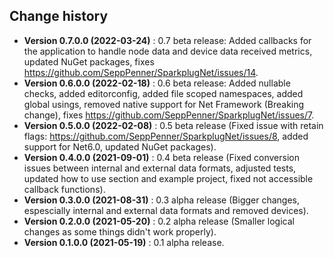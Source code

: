 Change history
--------------

* **Version 0.7.0.0 (2022-03-24)** : 0.7 beta release: Added callbacks for the application to handle node data and device data received metrics, updated NuGet packages, fixes https://github.com/SeppPenner/SparkplugNet/issues/14.
* **Version 0.6.0.0 (2022-02-18)** : 0.6 beta release: Added nullable checks, added editorconfig, added file scoped namespaces, added global usings, removed native support for Net Framework (Breaking change), fixes https://github.com/SeppPenner/SparkplugNet/issues/7.
* **Version 0.5.0.0 (2022-02-08)** : 0.5 beta release (Fixed issue with retain flags: https://github.com/SeppPenner/SparkplugNet/issues/8, added support for Net6.0, updated NuGet packages).
* **Version 0.4.0.0 (2021-09-01)** : 0.4 beta release (Fixed conversion issues between internal and external data formats, adjusted tests, updated how to use section and example project, fixed not accessible callback functions).
* **Version 0.3.0.0 (2021-08-31)** : 0.3 alpha release (Bigger changes, espescially internal and external data formats and removed devices).
* **Version 0.2.0.0 (2021-05-20)** : 0.2 alpha release (Smaller logical changes as some things didn't work properly).
* **Version 0.1.0.0 (2021-05-19)** : 0.1 alpha release.